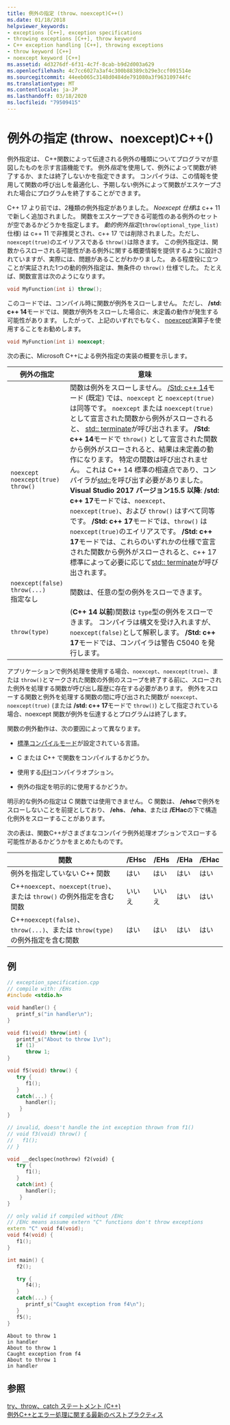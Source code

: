 ```yaml
---
title: 例外の指定 (throw、noexcept)C++()
ms.date: 01/18/2018
helpviewer_keywords:
- exceptions [C++], exception specifications
- throwing exceptions [C++], throw keyword
- C++ exception handling [C++], throwing exceptions
- throw keyword [C++]
- noexcept keyword [C++]
ms.assetid: 4d3276df-6f31-4c7f-8cab-b9d2d003a629
ms.openlocfilehash: 4c7cc6027a3af4c300b88389cb29e3ccf091514e
ms.sourcegitcommit: 44eeb065c3148d0484de791080a3f963109744fc
ms.translationtype: MT
ms.contentlocale: ja-JP
ms.lasthandoff: 03/18/2020
ms.locfileid: "79509415"
---
```

# <a name="exception-specifications-throw-noexcept-c"></a>例外の指定 (throw、noexcept)C++()

例外指定は、 C++関数によって伝達される例外の種類についてプログラマが意図したものを示す言語機能です。 例外*指定*を使用して、例外によって関数が終了するか、または終了しないかを指定できます。 コンパイラは、この情報を使用して関数の呼び出しを最適化し、予期しない例外によって関数がエスケープされた場合にプログラムを終了することができます。

C++ 17 より前では、2種類の例外指定がありました。 *Noexcept 仕様*は c++ 11 で新しく追加されました。 関数をエスケープできる可能性のある例外のセットが空であるかどうかを指定します。 *動的例外指定*(`throw(optional_type_list)` 仕様) は c++ 11 で非推奨とされ、c++ 17 では削除されました。ただし、`noexcept(true)`のエイリアスである `throw()`は除きます。 この例外指定は、関数からスローされる可能性がある例外に関する概要情報を提供するように設計されていますが、実際には、問題があることがわかりました。 ある程度役に立つことが実証された1つの動的例外指定は、無条件の `throw()` 仕様でした。 たとえば、関数宣言は次のようになります。

```cpp
void MyFunction(int i) throw();
```

このコードでは、コンパイル時に関数が例外をスローしません。 ただし、 **/std: c++ 14**モードでは、関数が例外をスローした場合に、未定義の動作が発生する可能性があります。 したがって、上記のいずれでもなく、 [noexcept](../cpp/noexcept-cpp.md)演算子を使用することをお勧めします。

```cpp
void MyFunction(int i) noexcept;
```

次の表に、Microsoft C++による例外指定の実装の概要を示します。

|例外の指定|意味|
|-----------------------------|-------------|
|`noexcept`<br/>`noexcept(true)`<br/>`throw()`|関数は例外をスローしません。 [/Std: c++ 14](../build/reference/std-specify-language-standard-version.md)モード (既定) では、`noexcept` と `noexcept(true)` は同等です。 `noexcept` または `noexcept(true)`として宣言された関数から例外がスローされると、 [std:: terminate](../standard-library/exception-functions.md#terminate)が呼び出されます。 **/Std: c++ 14**モードで `throw()` として宣言された関数から例外がスローされると、結果は未定義の動作になります。 特定の関数は呼び出されません。 これは C++ 14 標準の相違点であり、コンパイラが[std::](../standard-library/exception-functions.md#unexpected)を呼び出す必要がありました。  <br/> **Visual Studio 2017 バージョン15.5 以降**: **/std: c++ 17**モードでは、`noexcept`、`noexcept(true)`、および `throw()` はすべて同等です。 **/Std: c++ 17**モードでは、`throw()` は `noexcept(true)`のエイリアスです。 **/Std: c++ 17**モードでは、これらのいずれかの仕様で宣言された関数から例外がスローされると、c++ 17 標準によって必要に応じて[std:: terminate](../standard-library/exception-functions.md#terminate)が呼び出されます。|
|`noexcept(false)`<br/>`throw(...)`<br/>指定なし|関数は、任意の型の例外をスローできます。|
|`throw(type)`| (**C++ 14 以前**)関数は `type`型の例外をスローできます。 コンパイラは構文を受け入れますが、`noexcept(false)`として解釈します。 **/Std: c++ 17**モードでは、コンパイラは警告 C5040 を発行します。|

アプリケーションで例外処理を使用する場合、`noexcept`、`noexcept(true)`、または `throw()`とマークされた関数の外側のスコープを終了する前に、スローされた例外を処理する関数が呼び出し履歴に存在する必要があります。 例外をスローする関数と例外を処理する関数の間に呼び出された関数が `noexcept`、`noexcept(true)` (または **/std: c++ 17**モードで `throw()`) として指定されている場合、noexcept 関数が例外を伝達するとプログラムは終了します。

関数の例外動作は、次の要因によって異なります。

- [標準コンパイルモード](../build/reference/std-specify-language-standard-version.md)が設定されている言語。
- C または C++ で関数をコンパイルするかどうか。

- 使用する[/EH](../build/reference/eh-exception-handling-model.md)コンパイラオプション。

- 例外の指定を明示的に使用するかどうか。

明示的な例外の指定は C 関数では使用できません。 C 関数は、 **/ehsc**で例外をスローしないことを前提としており、 **/ehs**、 **/eha**、または **/EHac**の下で構造化例外をスローすることがあります。

次の表は、関数C++がさまざまなコンパイラ例外処理オプションでスローする可能性があるかどうかをまとめたものです。

|関数|/EHsc|/EHs|/EHa|/EHac|
|--------------|------------|-----------|-----------|------------|
|例外を指定していない C++ 関数|はい|はい|はい|はい|
|C++`noexcept`、`noexcept(true)`、または `throw()` の例外指定を含む関数|いいえ|いいえ|はい|はい|
|C++`noexcept(false)`、`throw(...)`、または `throw(type)` の例外指定を含む関数|はい|はい|はい|はい|

## <a name="example"></a>例

```cpp
// exception_specification.cpp
// compile with: /EHs
#include <stdio.h>

void handler() {
   printf_s("in handler\n");
}

void f1(void) throw(int) {
   printf_s("About to throw 1\n");
   if (1)
      throw 1;
}

void f5(void) throw() {
   try {
      f1();
   }
   catch(...) {
      handler();
    }
}

// invalid, doesn't handle the int exception thrown from f1()
// void f3(void) throw() {
//   f1();
// }

void __declspec(nothrow) f2(void) {
   try {
      f1();
   }
   catch(int) {
      handler();
    }
}

// only valid if compiled without /EHc
// /EHc means assume extern "C" functions don't throw exceptions
extern "C" void f4(void);
void f4(void) {
   f1();
}

int main() {
   f2();

   try {
      f4();
   }
   catch(...) {
      printf_s("Caught exception from f4\n");
   }
   f5();
}
```

```Output
About to throw 1
in handler
About to throw 1
Caught exception from f4
About to throw 1
in handler
```

## <a name="see-also"></a>参照

[try、throw、catch ステートメント (C++)](../cpp/try-throw-and-catch-statements-cpp.md)<br/>
[例外C++とエラー処理に関する最新のベストプラクティス](errors-and-exception-handling-modern-cpp.md)